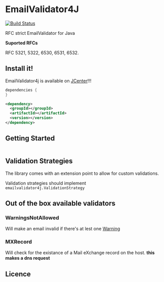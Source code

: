 # EmailValidator4J
[![Build Status](https://travis-ci.org/egulias/EmailValidator4J.svg?branch=master)](https://travis-ci.org/egulias/EmailValidator4J)

RFC strict EmailValidator for Java

**Suported RFCs**

RFC 5321, 5322, 6530, 6531, 6532.

Install it!
-----------
EmailValidator4j is available on [JCenter]!!!

```groovy
dependencies {
}
```

```xml
<dependency>
  <groupId></groupId>
  <artifactId></artifactId>
  <version></version>
</dependency>
```

[JCenter]: https://bintray.com/egulias/maven/email-validator-4j


Getting Started
---------------

```java
```

Validation Strategies
---------------
The library comes with an extension point to allow for custom validations.

Validation strategies should implement `emailvalidator4j.ValidationStrategy`

## Out of the box available validators

### WarningsNotAllowed
Will make an email invalid if there's at lest one [Warning](https://github.com/egulias/EmailValidator4J/blob/master/src/main/java/emailvalidator4j/parser/Warnings.java)

### MXRecord
Will check for the existance of a Mail eXchange record on the host.
**this makes a dns request**


Licence
-----------

